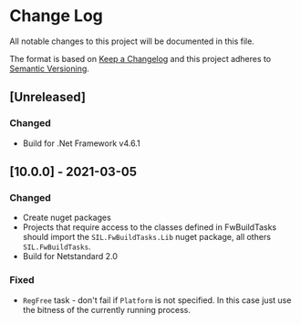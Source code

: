 # Change Log

All notable changes to this project will be documented in this file.

The format is based on [Keep a Changelog](http://keepachangelog.com/)
and this project adheres to [Semantic Versioning](http://semver.org/).

<!-- Available types of changes:
### Added
### Changed
### Fixed
### Deprecated
### Removed
### Security
-->

## [Unreleased]

### Changed

- Build for .Net Framework v4.6.1

## [10.0.0] - 2021-03-05

### Changed

- Create nuget packages
- Projects that require access to the classes defined in FwBuildTasks should import the
  `SIL.FwBuildTasks.Lib` nuget package, all others `SIL.FwBuildTasks`.
- Build for Netstandard 2.0

### Fixed

- `RegFree` task - don't fail if `Platform` is not specified. In this case just use the
  bitness of the currently running process.
